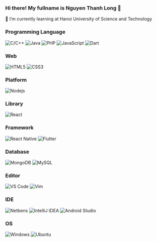 ### Hi there! My fullname is Nguyen Thanh Long 👋
🌱 I’m currently learning at Hanoi University of Science and Technology
<!--
**longhubk/longhubk** is a ✨ _special_ ✨ repository because its `README.md` (this file) appears on your GitHub profile.
Here are some ideas to get you started:
- 🔭 I’m currently working on ...
- 👯 I’m looking to collaborate on ...
- 🤔 I’m looking for help with ...
- 💬 Ask me about ...
- 📫 How to reach me: ...
- 😄 Pronouns: ...
- ⚡ Fun fact: ...
-->
### Programming Language
![C/C++](http://img.shields.io/badge/-C/C++-00599C?style=flat-square&logo=c&logoColor=ffffff)
![Java](http://img.shields.io/badge/-Java-D4360E?style=flat-square&logo=java&logoColor=ffffff)
![PHP](http://img.shields.io/badge/-PHP-7377AD?style=flat-square&logo=php&logoColor=ffffff)
![JavaScript](https://img.shields.io/badge/-JavaScript-%23F7DF1C?style=flat-square&logo=javascript&logoColor=000000&labelColor=%23F7DF1C&color=%23F7DF1C)
![Dart](https://img.shields.io/badge/-Dart-29B0EC?style=flat-square&logo=dart&logoColor=045496)
### Web
![HTML5](https://img.shields.io/badge/-HTML5-%23E44D27?style=flat-square&logo=html5&logoColor=ffffff)
![CSS3](https://img.shields.io/badge/-CSS3-%231572B6?style=flat-square&logo=css3)
### Platform
![Nodejs](https://img.shields.io/badge/-Nodejs-black?style=flat-square&logo=Node.js)
### Library
![React](https://img.shields.io/badge/-React-%23282C34?style=flat-square&logo=react)
### Framework
![React Native](https://img.shields.io/badge/-ReactNative-%23282C34?style=flat-square&logo=react)
![Flutter](https://img.shields.io/badge/-Flutter-29B0EC?style=flat-square&logo=flutter&logoColor=045496)
### Database
![MongoDB](https://img.shields.io/badge/-MongoDB-011111?style=flat-square&logo=mongodb&logoColor=00ff00)
![MySQL](https://img.shields.io/badge/-MySQL-0091DF?style=flat-square&logo=mysql&logoColor=0091DF&labelColor=%23F7DF1C)
### Editor
![VS Code](http://img.shields.io/badge/-VS%20Code-007ACC?style=flat-square&logo=visual-studio-code&logoColor=ffffff)
![Vim](https://img.shields.io/badge/-Vim-019331?style=flat-square&logo=vim&logoColor=019331&labelColor=FFFFFF)
### IDE
![Netbens](https://img.shields.io/badge/-Netbeans-019331?style=flat-square&logo=apache&logoColor=019331&labelColor=FFFFFF)
![IntelliJ IDEA](http://img.shields.io/badge/-IntelliJ%20IDEA-000000?style=flat-square&logo=intellij-idea&logoColor=ffffff)
![Android Studio](http://img.shields.io/badge/-Android%20Studio-3DDC84?style=flat-square&logo=android-studio&logoColor=ffffff)
### OS
![Windows](http://img.shields.io/badge/-Windows-0078D6?style=flat-square&logo=windows&logoColor=ffffff)
![Ubuntu](http://img.shields.io/badge/-Ubuntu-A81D33?style=flat-square&logo=ubuntu&logoColor=ffffff)

